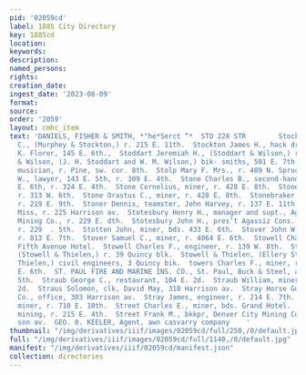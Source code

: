 ```yaml
---
pid: '02059cd'
label: 1885 City Directory
key: 1885cd
location: 
keywords: 
description: 
named_persons: 
rights: 
creation_date: 
ingest_date: '2023-08-09'
format: 
source: 
order: '2059'
layout: cmhc_item
text: 'DANIELS, FISHER & SMITH, *"he*Serct “*  STO 228 STR        Stockton Columbus
  C., (Murphey & Stockton,) r. 215 E. 11th.  Stockton James H., hack driver, George
  K. Florer, 145 E. 6th.,  Stoddart Jeremiah H., (Stoddart & Wilson,) r. 428 E. 6th.  Stoddart
  & Wilson, (J. H. Stoddart and W. M. Wilson,) bik- smiths, 501 E. 7th.  Stoll William,
  musician, r. Pine, sw. cor. 8th.  Stolp Mary F. Mrs., r. 409 N. Spruce.  Stone Amherst
  W., lawyer, 143 E. 5th, r. 309 E. 4th.  Stone Charles B., second-hand goods, 124
  E. 6th, r. 324 E. 4th.  Stone Cornelius, miner, r. 428 E. 8th.  Stone Hannah Mrs.,
  r. 313 W. 6th.  Stone Orastus C., miner, r. 428 E. 8th.  Stonebraker John W., driver,
  r. 219 E. 9th.  Stoner Dennis, teamster, John Harvey, r. 137 E. 11th.  Storms Ida
  Miss, r. 225 Harrison av.  Stotesbury Henry H., manager and supt., Agassiz Cons.
  Mining Co., r. 229 E. dth.  Stotesbury John H., pres’t Agassiz Cons. Mining Co.,
  r. 229  . 5th.  Stotten John, miner, bds. 433 E. 6th.  Stover John W., engincer,
  r. 813 E. 7th.  Stover Samuel C., miner, r. 4064 E. 6th.  Stowell Charles, clk,
  Fifth Avenue Hotel.  Stowell Charles F., engineer, r. 139 W. 8th.  Stowell Ellery,
  (Stowell & Thielen,) r. 39 Quincy blk.  Stowell & Thielen, (Ellery Stowell and Alfred
  Thielen,) civil engineers, 3 Quincy bik.  towers Charles F., miner, r. rear 423
  E. 6th.  ST. PAUL FIRE AND MARINE INS. CO., St. Paul, Buck & Steel, agts., 102 EH.
  5th.  Straub George C., restaurant, 104 E. 2d.  Straub William, miner, r. 104 E.
  2d.  Straus Solomon, clk, David May, 318 Harrison av.  Stray Horse Gulch Mining
  Co., office, 303 Harrison av.  Stray James, engineer, r. 214 E. 7th.  Streb Conrad,
  miner, r. 710 E. 10th.  Street Charles E., miner, bds. Grand Hotel.  Street David,
  mining, r. 215 E. 4th.  Street Frank M., bkkpr, Denver City Mining Co., r. 431 Harri-
  son av.  GEO. 0. KEELER, Agent, awn casvarry company    '
thumbnail: "/img/derivatives/iiif/images/02059cd/full/250,/0/default.jpg"
full: "/img/derivatives/iiif/images/02059cd/full/1140,/0/default.jpg"
manifest: "/img/derivatives/iiif/02059cd/manifest.json"
collection: directories
---
```

